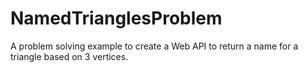 # NamedTrianglesProblem
A problem solving example to create a Web API to return a name for a triangle based on 3 vertices.
